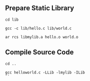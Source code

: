 
## Prepare Static Library

```
cd lib
```

```
gcc -c lib/hello.c lib/world.c
```


```
ar rcs libmylib.a hello.o world.o
```

## Compile Source Code

```
cd ..
```

```
gcc helloworld.c -LLib -lmylib -ILib
``

